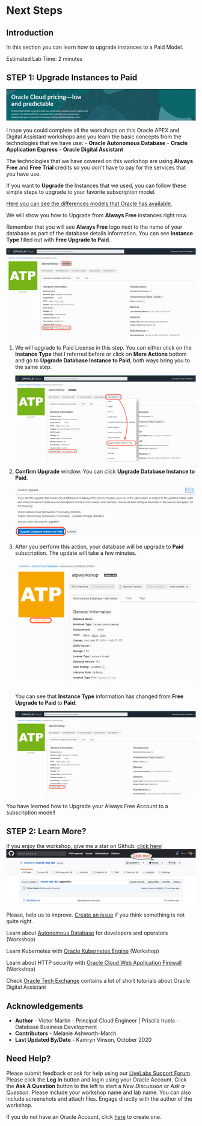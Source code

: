 # Next Steps

## Introduction
In this section you can learn how to upgrade instances to a Paid Model.

Estimated Lab Time: 2 minutes

## **STEP 1**: Upgrade Instances to Paid

![Oracle Cloud Pricing](./images/next_banner.png)

I hope you could complete all the workshops on this Oracle APEX and Digital Assistant workshops and you learn the basic concepts from the technologies that we have use: - **Oracle Autonomous Database** - **Oracle Application Express** - **Oracle Digital Assistant**

The technologies that we have covered on this workshop are using **Always Free** and **Free Trial** credits so you don't have to pay for the services that you have use.

If you want to **Upgrade** the Instances that we used, you can follow these simple steps to upgrade to your favorite subscription model.

[Here you can see the differences models that Oracle has available.](https://www.oracle.com/ie/cloud/pricing.html)

We will show you how to Upgrade from **Always Free** instances right now.

Remember that you will see **Always Free** logo next to the name of your database as part of the database details information. You can see **Instance Type** filled out with **Free Upgrade to Paid**.

![Always Free Database Details](./images/always_free_upgrade.png)

1. We will upgrade to Paid License in this step. You can either click on the **Instance Type** that I referred before or click on **More Actions** bottom and go to **Upgrade Database Instance to Paid**, both ways bring you to the same step.

    ![Always Free Database Details More Actions](./images/always_free_upgrade_actions.png)

2. **Confirm Upgrade** window. You can click **Upgrade Database Instance to Paid**.

    ![Always Free Database Details Confirmation](./images/always_free_upgrade_confirmation.png)

3. After you perform this action, your database will be upgrade to **Paid** subscription. The update will take a few minutes.

    ![Always Free Database Details Confirmation Updating](./images/always_free_upgrade_confirmation_updating.png)

    You can see that **Instance Type** information has changed from **Free Upgrade to Paid** to **Paid**:

    ![Always Free Database Details Paid](./images/always_free_upgrade_paid.png)

You have learned how to Upgrade your Always Free Account to a subscription model!

## **STEP 2**: Learn More?

If you enjoy the workshop, give me a star on Github: [click here](https://github.com/vmleon/oracle-atp-da)!
![Github start](./images/github.png)

Please, help us to improve. [Create an issue](https://github.com/vmleon/oracle-atp-da/issues) if you think something is not quite right.

Learn about [Autonomous Database](https://github.com/vmleon/OracleATPGettingStarted) for developers and operators (Workshop)

Learn Kubernetes with [Oracle Kubernetes Engine](https://github.com/vmleon/OKE-first-steps) (Workshop)

Learn about HTTP security with [Oracle Cloud Web Application Firewall](https://github.com/vmleon/Oracle-WAF-Demo) (Workshop)

Check [Oracle Tech Exchange](https://fnimphiu.github.io/OracleTechExchange/) contains a lot of short tutorials about Oracle Digital Assistant

## **Acknowledgements**

- **Author** - Victor Martin - Principal Cloud Engineer | Priscila Iruela - Database Business Development
- **Contributors** - Melanie Ashworth-March
- **Last Updated By/Date** - Kamryn Vinson, October 2020

## Need Help?
Please submit feedback or ask for help using our [LiveLabs Support Forum](https://community.oracle.com/tech/developers/categories/livelabsdiscussions). Please click the **Log In** button and login using your Oracle Account. Click the **Ask A Question** button to the left to start a *New Discussion* or *Ask a Question*.  Please include your workshop name and lab name.  You can also include screenshots and attach files.  Engage directly with the author of the workshop.

If you do not have an Oracle Account, click [here](https://profile.oracle.com/myprofile/account/create-account.jspx) to create one.